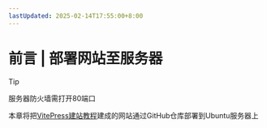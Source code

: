 ```yaml
---
lastUpdated: 2025-02-14T17:55:00+8:00
---
```


# 前言 | 部署网站至服务器

> [!TIP]
> 服务器防火墙需打开80端口

本章将把[VitePress建站教程](/VitePress/)建成的网站通过GitHub仓库部署到Ubuntu服务器上

